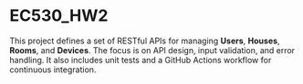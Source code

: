# EC530_HW2

This project defines a set of RESTful APIs for managing **Users**, **Houses**, **Rooms**, and **Devices**. The focus is on API design, input validation, and error handling. It also includes unit tests and a GitHub Actions workflow for continuous integration.

